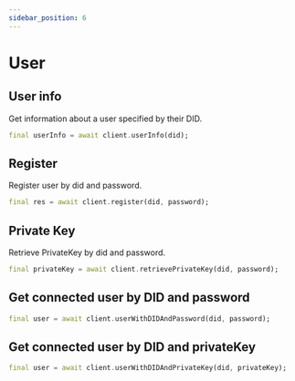 ```yaml
---
sidebar_position: 6
---
```


# User

## User info

Get information about a user specified by their DID.

```dart
final userInfo = await client.userInfo(did);
```

## Register

Register user by did and password.

```dart
final res = await client.register(did, password);
```

## Private Key

Retrieve PrivateKey by did and password.

```dart
final privateKey = await client.retrievePrivateKey(did, password);
```

## Get connected user by DID and password

```dart
final user = await client.userWithDIDAndPassword(did, password);
```

## Get connected user by DID and privateKey

```dart
final user = await client.userWithDIDAndPrivateKey(did, privateKey);
```
